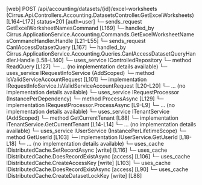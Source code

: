 [web] POST /api/accounting/datasets/{id}/excel-worksheets  (Cirrus.Api.Controllers.Accounting.DatasetsController.GetExcelWorksheets)  [L164–L172] status=201 [auth=user]
  └─ sends_request GetExcelWorksheetNamesCommand [L169]
    └─ handled_by Cirrus.ApplicationService.Accounting.Commands.GetExcelWorksheetNamesCommandHandler.Handle [L21–L55]
  └─ sends_request CanIAccessDatasetQuery [L167]
    └─ handled_by Cirrus.ApplicationService.Accounting.Queries.CanIAccessDatasetQueryHandler.Handle [L58–L140]
      └─ uses_service IControlledRepository<Dataset>
        └─ method ReadQuery [L127]
          └─ ... (no implementation details available)
      └─ uses_service IRequestInfoService (AddScoped)
        └─ method IsValidServiceAccountRequest [L101]
          └─ implementation IRequestInfoService.IsValidServiceAccountRequest [L20-L20]
          └─ ... (no implementation details available)
      └─ uses_service IRequestProcessor (InstancePerDependency)
        └─ method ProcessAsync [L129]
          └─ implementation IRequestProcessor.ProcessAsync [L9-L9]
          └─ ... (no implementation details available)
      └─ uses_service ITenantService (AddScoped)
        └─ method GetCurrentTenant [L88]
          └─ implementation ITenantService.GetCurrentTenant [L14-L14]
          └─ ... (no implementation details available)
      └─ uses_service IUserService (InstancePerLifetimeScope)
        └─ method GetUserId [L103]
          └─ implementation IUserService.GetUserId [L18-L18]
          └─ ... (no implementation details available)
      └─ uses_cache IDistributedCache.SetRecordAsync [write] [L116]
      └─ uses_cache IDistributedCache.DoesRecordExistAsync [access] [L106]
      └─ uses_cache IDistributedCache.CreateAccessKey [write] [L103]
      └─ uses_cache IDistributedCache.DoesRecordExistAsync [access] [L90]
      └─ uses_cache IDistributedCache.CreateDatasetLockKey [write] [L88]


